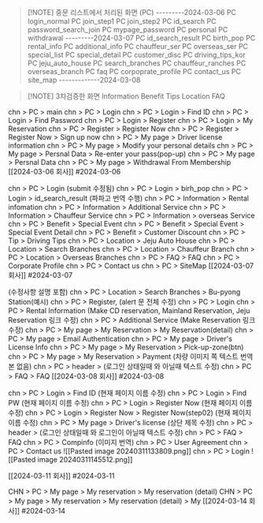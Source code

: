
> [!NOTE]  중문 리스트에서 처리된 화면 (PC)
> ---------2024-03-06
> PC login_normal
> PC join_step1
> PC join_step2
> PC id_search
> PC password_search_join
> PC mypage_password
> PC personal
> PC withdrawal
> ---------2024-03-07
> PC id_search_result
> PC birth_pop
> PC rental_info
> PC additional_info
> PC chauffeur_ser
> PC overseas_ser
> PC special_list
> PC special_detail
> PC customer_disc
> PC driving_tips_kor
> PC jeju_auto_house
> PC search_branches
> PC chauffeur_ranches
> PC overseas_branch
> PC faq
> PC corpoprate_profile
> PC contact_us
> PC site_map
> -------------2024-03-08


> [!NOTE] 3차검증한 화면
> Information
> Benefit
> Tips
> Location
> FAQ




chn > PC > main 
chn > PC > Login
chn > PC > Login > Find ID
chn > PC > Login > Find Password
chn > PC > Login > Register
chn > PC > Login > My Reservation
chn > PC > Register > Register Now
chn > PC > Register > Register Now > Sign up now
chn > PC > My page > Driver license information
chn > PC > My page > Modify your personal details
chn > PC > My page > Persnal Data > Re-enter your pass(pop-up)
chn > PC > My page > Persnal Data
chn > PC > My page > Withdrawal From Membership
[[2024-03-06 회사]]
#2024-03-06 

chn > PC > Login (submit 수정됨)
chn > PC > Login > birh_pop 
chn > PC > Login > id_search_result (파파고 번역 수행)
chn > PC > Information > Rental infomation
chn > PC > Information > Additional Service
chn > PC > Information > Chauffeur Service
chn > PC > Information > overseas Service
chn > PC > Benefit > Special Event
chn > PC > Benefit > Special Event > Special Event Detail
chn > PC > Benefit > Customer Discount
chn > PC > Tip > Driving Tips
chn > PC > Location > Jeju Auto House
chn > PC > Location > Search Branches
chn > PC > Location > Chauffeur Branch
chn > PC > Location > Overseas Branches
chn > PC > FAQ > FAQ
chn > PC > Corporate Profile
chn > PC > Contact us
chn > PC > SiteMap
[[2024-03-07 회사]]
#2024-03-07


(수정사항 설명 포함)
chn > PC > Location > Search Branches > Bu-pyong Station(예시)
chn > PC > Register, (alert 문 전체 수정) 
chn > PC > Login
chn > PC > Rental Information (Make CD reservation, Mainland Reservation, Jeju Reservation 링크 수정)
chn > PC > Additional Service (Make Reservation 링크 수정)
chn > PC > My page > My Reservation > My Reservation(detail)
chn > PC > My page > Email Authentication
chn > PC > My page > Driver's License Info
chn > PC > My page > My Reservation > Pick-up-zone(btn)
chn > PC > My page > My Reservation > Payment (차량 이미지 쪽 텍스트 번역 본 없음)
chn > PC > header > (로그인 상태일때 와 아닐때 텍스트 수정)
chn > PC > FAQ > FAQ
[[2024-03-08 회사]]
#2024-03-08

chn > PC > Login > Find ID (현재 페이지 이름 수정)
chn > PC > Login > Find PW (현재 페이지 이름 수정)
chn > PC > Login > Register Now (현재 페이지 이름 수정)
chn > PC > Login > Register Now > Register Now(step02) (현재 페이지 이름 수정)
chn > PC > My page > Driver's license (상단 제목 수정)
chn > PC > header > (로그인 상태일때 와 로그인이 아닐때 텍스트 수정)
chn > PC > FAQ > FAQ 
chn > PC > Compinfo (이미지 번역)
chn > PC > User Agreement 
chn > PC > Contact us 
![[Pasted image 20240311133809.png]]
chn > PC > Login 
![[Pasted image 20240311145512.png]]

[[2024-03-11 회사]]
#2024-03-11

CHN > PC > My page > My reservation > My reservation (detail) 
CHN > PC > My page > My reservation > My reservation (detail) > My
[[2024-03-14 회사]]
#2024-03-14 